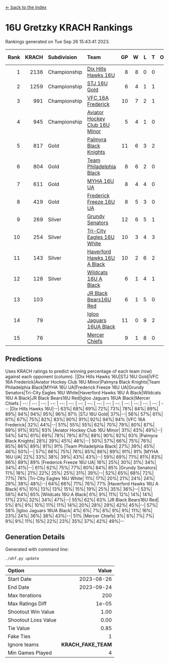 [<- back to the index](readme.md)
# 16U Gretzky KRACH Rankings
Rankings generated on Tue Sep 26 15:43:41 2023.

Rank|KRACH|Subdivision|Team|GP|W|L|T|OTW|OTL|SoS|Exp Wins|Win Diff
---:|---:|:---|:---|---:|---:|---:|---:|---:|---:|---:|---:|---:
1|2136|Championship|[Dix Hills Hawks 16U](https://gamesheetstats.com/seasons/3659/teams/140688/schedule)|8|8|0|0|0|0|222|8.8|-0.0
2|1259|Championship|[STJ 16U Gold](https://gamesheetstats.com/seasons/3659/teams/140697/schedule)|6|4|1|1|1|0|661|5.7|0.0
3|991|Championship|[VFC 16A Frederick](https://gamesheetstats.com/seasons/3659/teams/140700/schedule)|10|7|2|1|0|1|552|8.7|-0.0
4|945|Championship|[Aviator Hockey Club 16U Minor](https://gamesheetstats.com/seasons/3659/teams/140687/schedule)|5|4|1|0|2|1|451|4.9|0.0
5|817|Gold|[Palmyra Black Knights](https://gamesheetstats.com/seasons/3659/teams/140696/schedule)|11|6|3|2|0|0|631|8.6|0.0
6|804|Gold|[Team Philadelphia Black](https://gamesheetstats.com/seasons/3659/teams/140698/schedule)|8|6|2|0|1|0|426|6.9|0.0
7|611|Gold|[MYHA 16U UA](https://gamesheetstats.com/seasons/3659/teams/140695/schedule)|8|4|4|0|1|1|731|4.9|0.0
8|419|Gold|[Frederick Freeze 16U UA](https://gamesheetstats.com/seasons/3659/teams/140689/schedule)|8|5|3|0|0|0|394|5.9|0.0
9|269|Silver|[Grundy Senators](https://gamesheetstats.com/seasons/3659/teams/140690/schedule)|12|6|5|1|0|0|344|7.7|0.0
10|254|Silver|[Tri-City Eagles 16U White](https://gamesheetstats.com/seasons/3659/teams/140699/schedule)|10|3|4|3|0|0|421|6.4|0.0
11|143|Silver|[Haverford Hawks 16U A Black](https://gamesheetstats.com/seasons/3659/teams/140691/schedule)|10|2|6|2|0|1|498|4.6|0.0
12|128|Silver|[Wildcats 16U A Black](https://gamesheetstats.com/seasons/3659/teams/140725/schedule)|6|1|4|1|0|0|669|2.7|0.0
13|103||[JR Black Bears16U Red](https://gamesheetstats.com/seasons/3659/teams/140693/schedule)|6|1|5|0|0|0|442|1.9|0.0
14|79||[Igloo Jaguars 16UA Black](https://gamesheetstats.com/seasons/3659/teams/140692/schedule)|11|0|9|2|0|1|868|2.6|0.0
15|76||[Mercer Chiefs](https://gamesheetstats.com/seasons/3659/teams/140694/schedule)|9|1|8|0|0|0|832|1.9|0.0

## Predictions
Uses KRACH ratings to predict winning percentage of each team (row) against each opponent (column).
||Dix Hills Hawks 16U|STJ 16U Gold|VFC 16A Frederick|Aviator Hockey Club 16U Minor|Palmyra Black Knights|Team Philadelphia Black|MYHA 16U UA|Frederick Freeze 16U UA|Grundy Senators|Tri-City Eagles 16U White|Haverford Hawks 16U A Black|Wildcats 16U A Black|JR Black Bears16U Red|Igloo Jaguars 16UA Black|Mercer Chiefs
| --: | --: | --: | --: | --: | --: | --: | --: | --: | --: | --: | --: | --: | --: | --: | --: 
|Dix Hills Hawks 16U|--| 63%| 68%| 69%| 72%| 73%| 78%| 84%| 89%| 89%| 94%| 94%| 95%| 96%| 97%
|STJ 16U Gold| 37%|--| 56%| 57%| 61%| 61%| 67%| 75%| 82%| 83%| 90%| 91%| 92%| 94%| 94%
|VFC 16A Frederick| 32%| 44%|--| 51%| 55%| 55%| 62%| 70%| 79%| 80%| 87%| 89%| 91%| 93%| 93%
|Aviator Hockey Club 16U Minor| 31%| 43%| 49%|--| 54%| 54%| 61%| 69%| 78%| 79%| 87%| 88%| 90%| 92%| 93%
|Palmyra Black Knights| 28%| 39%| 45%| 46%|--| 50%| 57%| 66%| 75%| 76%| 85%| 86%| 89%| 91%| 91%
|Team Philadelphia Black| 27%| 39%| 45%| 46%| 50%|--| 57%| 66%| 75%| 76%| 85%| 86%| 89%| 91%| 91%
|MYHA 16U UA| 22%| 33%| 38%| 39%| 43%| 43%|--| 59%| 69%| 71%| 81%| 83%| 86%| 89%| 89%
|Frederick Freeze 16U UA| 16%| 25%| 30%| 31%| 34%| 34%| 41%|--| 61%| 62%| 75%| 77%| 80%| 84%| 85%
|Grundy Senators| 11%| 18%| 21%| 22%| 25%| 25%| 31%| 39%|--| 52%| 65%| 68%| 72%| 77%| 78%
|Tri-City Eagles 16U White| 11%| 17%| 20%| 21%| 24%| 24%| 29%| 38%| 48%|--| 64%| 66%| 71%| 76%| 77%
|Haverford Hawks 16U A Black|  6%| 10%| 13%| 13%| 15%| 15%| 19%| 25%| 35%| 36%|--| 53%| 58%| 64%| 65%
|Wildcats 16U A Black|  6%|  9%| 11%| 12%| 14%| 14%| 17%| 23%| 32%| 34%| 47%|--| 55%| 62%| 63%
|JR Black Bears16U Red|  5%|  8%|  9%| 10%| 11%| 11%| 14%| 20%| 28%| 29%| 42%| 45%|--| 57%| 58%
|Igloo Jaguars 16UA Black|  4%|  6%|  7%|  8%|  9%|  9%| 11%| 16%| 23%| 24%| 36%| 38%| 43%|--| 51%
|Mercer Chiefs|  3%|  6%|  7%|  7%|  9%|  9%| 11%| 15%| 22%| 23%| 35%| 37%| 42%| 49%|--

## Generation Details

Generated with command line:
```
./ahf.py update
```

| Option | Value |
| :----- | ----: |
| Start Date | 2023-08-26 |
| End Date | 2023-09-24 |
| Max Iterations | 200 |
| Max Ratings Diff | 1e-05 |
| Shootout Win Value | 1.00 |
| Shootout Loss Value | 0.00 |
| Tie Value | 0.85 |
| Fake Ties | 1 |
| Ignore teams | __KRACH_FAKE_TEAM__ |
| Min Games Played | 4 |

